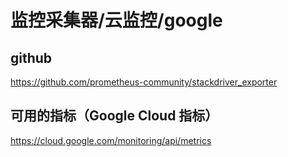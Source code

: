 # 监控采集器/云监控/google

## github
https://github.com/prometheus-community/stackdriver_exporter

## 可用的指标（Google Cloud 指标）
https://cloud.google.com/monitoring/api/metrics

